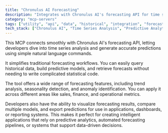 ```yaml
---
title: "Chronulus AI Forecasting"
description: "Integrates with Chronulus AI's forecasting API for time series analysis, prediction generation, and data visualization through natural language commands."
category: "mcp-servers"
tags: ["utility", "api", "data", "historical", "integration", "forecasting", "predictive analytics", "natural language processing"]
tech_stack: ["Chronulus AI", "Time Series Analysis", "Predictive Analytics", "Data Visualization", "API Integration", "Natural Language Commands"]
---
```


This MCP connects smoothly with Chronulus AI's forecasting API, letting developers dive into time series analysis and generate accurate predictions using simple natural language commands.

It simplifies traditional forecasting workflows. You can easily query historical data, build predictive models, and retrieve forecasts without needing to write complicated statistical code.

The tool offers a wide range of forecasting features, including trend analysis, seasonality detection, and anomaly identification. You can apply it across different areas like sales, finance, and operational metrics.

Developers also have the ability to visualize forecasting results, compare multiple models, and export predictions for use in applications, dashboards, or reporting systems. This makes it perfect for creating intelligent applications that rely on predictive analytics, automated forecasting pipelines, or systems that support data-driven decisions.